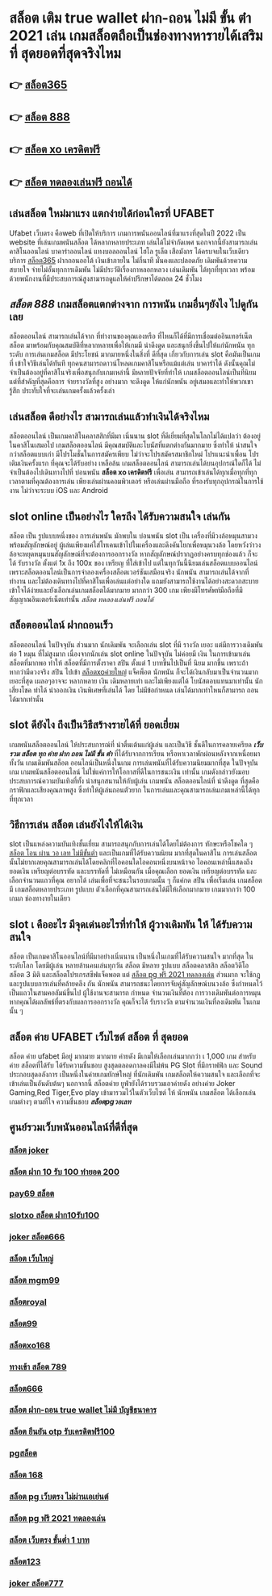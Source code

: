 # สล็อต เติม true wallet ฝาก-ถอน ไม่มี ขั้น ต่ํา 2021 เล่น เกมสล็อตถือเป็นช่องทางหารายได้เสริมที่ สุดยอดที่สุดจริงไหม

## 👉 [สล็อต365](https://www.gamblerape.com/)
## 👉 [สล็อต 888](https://m.gamblerape.com/login?action=login)
## 👉 [สล็อต xo เครดิตฟรี](https://m.gamblerape.com/login?action=login)
## 👉 [สล็อต ทดลองเล่นฟรี ถอนได้](https://m.gamblerape.com/login?action=login)

## เล่นสล็อต ใหม่มาแรง แตกง่ายได้ก่อนใครที่  UFABET

Ufabet เว็บตรง  คือweb ที่เปิดให้บริการ เกมการพนันออนไลน์ที่มาแรงที่สุดในปี 2022 เป็น website ที่เล่นเกมพนันสล็อต ได้หลากหลายประเภท  เล่นได้ไม่จำกัดเพศ นอกจากนี้ยังสามารถเล่นคาสิโนออนไลน์ บาคาร่าออนไลน์ แทงบอลออนไลน์ ไฮโล รูเล็ต เสือมังกร ได้ครบจบในเว็บเดียว บริการ [สล็อต365](https://m.gamblerape.com/login?action=login) ฝากถอนออโต้  เงินเข้าภายใน ไม่กี่นาที  มั่นคงและปลอดภัย เดิมพันด้วยความสบายใจ  จ่ายไม่อั้นทุกการเดิมพัน ไม่มีประวัติเรื่องกาหลอกหลวง   เล่นเดิมพัน ได้ทุกที่ทุกเวลา พร้อมด้วยพนักงานที่มีประสบการณ์สูงสามารถดูแลให้คำปรึกษาได้ตลอด 24 ชั่วโมง


##  ***สล็อต 888*** เกมสล็อตแตกต่างจาก การพนัน  เกมอื่นๆยังไง ไปดูกันเลย

 สล็อตออนไลน์ สามารถเล่นได้จาก ที่ทำงานของคุณเองหรือ ที่ไหนก็ได้ที่มีการเชื่อมต่ออินเทอร์เน็ต  สล็อต  มาพร้อมกับคุณสมบัติที่หลากหลายเพื่อให้เกมมี น่าดึงดูด และสนุกยิ่งขึ้นไปให้แก่นักพนัน ทุกระดับ การเล่นเกมสล็อต  มีประโยชน์  มากมายหนึ่งในสิ่งที่ ดีที่สุด เกี่ยวกับการเล่น slot คือมันเป็นเกมที่ เข้าใจวิธีเล่นได้ทันที ทุกคนสามารถดาวน์โหลดเกมคาสิโนหรือแม้แต่เล่น บาคาร่าได้ ดังนั้นคุณไม่จำเป็นต้องอยู่ที่คาสิโนจริงเพื่อสนุกกับเกมเหล่านี้ มีหลายปัจจัยที่ทำให้ เกมสล็อตออนไลน์เป็นที่นิยม แต่ที่สำคัญที่สุดคือการ จ่ายรางวัลที่สูง อย่างมาก จะดึงดูด ให้แก่นักพนัน อยู่เสมอและทำให้พวกเขารู้สึก ประทับใจที่จะเล่นเกมครั้งแล้วครั้งเล่า


## เล่นสล็อต ดีอย่างไร สามารถเล่นแล้วทำเงินได้จริงไหม

 สล็อตออนไลน์ เป็นเกมคาสิโนคลาสสิกที่มีมา เนิ่นนาน   slot  ที่ดีเยี่ยมที่สุดในโลกไม่ได้แปลว่า ต้องอยู่ในคาสิโนเสมอไป  เกมสล็อตออนไลน์ มีคุณสมบัติและโบนัสที่แตกต่างกันมากมาย ซึ่งทำให้ น่าสนใจ กว่าสล็อตแบบเก่า  มีโปรโมชั่นในการสมัครเพียบ ไม่ว่าจะโปรสมัครสมาชิกใหม่ โปรแนะนำเพื่อน โปรเติมเงินครั้งแรก ที่คุณจะได้รับอย่าง เหลือล้น   เกมสล็อตออนไลน์ สามารถเล่นได้บนอุปกรณ์ใดก็ได้ ไม่จำเป็นต้องไปเดินทางไปที่ บ่อนพนัน **สล็อต xo เครดิตฟรี** เพื่อเล่น สามารถเข้าเล่นได้ทุกเมื่อทุกที่ทุกเวลาตามที่คุณต้องการเล่น เพียงเล่นผ่านคอมพิวเตอร์ หรือเล่นผ่านมือถือ ที่รองรับทุกอุปกรณ์ในการใช้งาน ไม่ว่าจะระบบ iOS และ Android

##  slot online  เป็นอย่างไร ใครถึง ได้รับความสนใจ เล่นกัน

สล็อต เป็น รูปแบบหนึ่งของ การเล่นพนัน  มักพบใน บ่อนพนัน   slot เป็น เครื่องที่มีวงล้อหมุนสามวงพร้อมสัญลักษณ์อยู่ ผู้เล่นเพียงแค่ใส่โทเคนเข้าไปในเครื่องและดึงคันโยกเพื่อหมุนวงล้อ โดยหวังว่าวงล้อจะหยุดหมุนบนสัญลักษณ์ที่จะต้องการออกรางวัล หากสัญลักษณ์ปรากฏอย่างครบทุกช่องแล้ว ก็จะได้ รับรางวัล  ตั้งแต่ 1x ถึง 100x ของ เหรียญ ที่ใส่เข้าไป แต่ในทุกวันนี้นิยมเล่นสล็อตแบบออนไลน์ เพราะสล็อตออนไลน์เป็นการจำลองเครื่องสล็อตเวอร์ชันเสมือนจริง  นักพนัน สามารถเล่นได้จากที่ทำงาน และไม่ต้องเดินทางไปที่คาสิโนเพื่อเล่นแต่อย่างใด แถมยังสามารถใช้งานได้อย่างสะดวกสะบาย เข้าใจได้ง่ายและยังเลือกเล่นเกมสล็อตได้มากมาย มากกว่า 300 เกม เพียงมีโทรศัพท์มือถือที่มีสัญญาณอินเตอร์เน็ตเท่านั้น *สล็อต ทดลองเล่นฟรี ถอนได้* 


## สล็อตออนไลน์  ฝากถอนเร็ว 

สล็อตออนไลน์ ในปัจจุบัน   ส่วนมาก นักเดิมพัน จะเลือกเล่น  slot ที่มี รางวัล เยอะ แต่มีการวางเดิมพัน ต่อ 1 หมุน  ที่ไม่สูงมาก เนื่องจากนักเล่น  slot online ในปัจจุบัน  ไม่ค่อยมี เงิน  ในการเข้ามาเล่น สล็อตที่มากพอ ทำให้ สล็อตที่มีการตั้งราคา  สปิน  ตั้งแต่ 1 บาทขึ้นไปเป็นที่ นิยม มากขึ้น เพราะถ้าหากว่ามีดวงจริง  สปิน ไปเข้า [สล็อตxoค่ายใหญ่](https://m.gamblerape.com/login?action=register) แจ็คพ็อต   นักพนัน ก็จะได้เงินกลับมาเป็นจำนวนมาก เยอะที่สุด  เผลอๆอาจจะ หลากหลาย  เงิน เดิมหลายเท่า และไม่เพียงแต่ได้ โบนัสตอบแทนมาเท่านั้น  นักเสี่ยงโชค ทำได้  นำออกเงิน เงินพิเศษที่เล่นได้ โดย ไม่มีข้อกำหนด  เล่นได้มากเท่าไหนก็สามารถ ถอน ได้มากเท่านั้น


##  slot  ดียังไง ถึงเป็นวิธีสร้างรายได้ที่ ยอดเยี่ยม 

 เกมพนันสล็อตออนไลน์ ให้ประสบการณ์ที่ น่าตื่นเต้นแก่ผู้เล่น  และเป็นวิธี ชั้นดีในการคลายเครียด ***เว็บ รวม สล็อต ทุก ค่าย ฝาก ถอน ไม่มี ขั้น ต่ํา*** ที่ได้รับจากการเรียน หรือหาเวลาพักผ่อนหลังจากเหนื่อยมาทั้งวัน  เกมเดิมพันสล็อต ออนไลน์เป็นหนึ่งในเกม การเล่นพนันที่ได้รับความนิยมมากที่สุด ในปัจจุบันเกม เกมพนันสล็อตออนไลน์  ไม่ใช่แค่การให้โอกาสที่ดีในการชนะเงิน เท่านั้น เกมดังกล่าวยังมอบประสบการณ์ความบันเทิงที่ทั้ง น่าสนุกสนานให้กับผู้เล่น เกมพนัน  สล็อตออนไลน์ที่ น่าดึงดูด ที่สุดคือกราฟิกและเสียงคุณภาพสูง ซึ่งทำให้ผู้เล่นถอนตัวยาก ในการเล่นและคุณสามารถเล่นเกมเหล่านี้ได้ทุกที่ทุกเวลา 


## วิธีการเล่น สล็อต เล่นยังไงให้ได้เงิน

 slot เป็นแหล่งความบันเทิงชั้นเยี่ยม สามารถสนุกกับการเล่นได้โดยไม่ต้องการ ทักษะหรือโชคใด ๆ [สล็อต โอน ผ่าน วอ เลท ไม่มีขั้นต่ำ](https://www.gamblerape.com/) และเป็นเกมที่ได้รับความนิยม มากที่สุดในคาสิโน  การเล่นสล็อต นั้นไม่ยากเลยคุณสามารถเล่นได้โดยคลิกที่ไอคอนใดไอคอนหนึ่งบนหน้าจอ ไอคอนเหล่านี้แสดงถึง ยอดเงิน เหรียญต่อบรรทัด และบรรทัดที่ ไม่เหมือนกัน  เมื่อคุณเลือก ยอดเงิน  เหรียญต่อบรรทัด และเลือกจำนวนแถวที่คุณ อยากได้ เล่นเพื่อที่จะชนะในรอบเกมนั้น ๆ ก็แค่กด   สปิน  เพื่อเริ่มเล่น เกมสล็อตมี เกมสล็อตหลายประเภท รูปแบบ ตัวเลือกที่คุณสามารถเล่นได้มีให้เลือกมากมาย เกมมากกว่า 100 เกมภ ช่องทางายในเดียว


##  slot เ คืออะไร มีจุดเด่นอะไรที่ทำให้ ผู้วางเดิมพัน ให้ ได้รับความสนใจ 

สล็อต เป็นเกมคาสิโนออนไลน์ที่มีมาอย่างเนิ่นนาน เป็นหนึ่งในเกมที่ได้รับความสนใจ มากที่สุด ในระดับโลก โดยมีผู้เล่น หลายล้านคนเล่นทุกวัน สล็อต มีหลาย รูปแบบ  สล็อตคลาสสิก สล็อตวิดีโอ สล็อต 3 มิติ และสล็อตโปรเกรสซีฟแจ็คพอต แต่ [สล็อต pg ฟรี 2021 ทดลองเล่น](https://m.gamblerape.com/login?action=register) ส่วนมาก จะใช้กฎและรูปแบบการเล่นที่คล้ายคลึง กัน  นักพนัน สามารถชนะโดยการจับคู่สัญลักษณ์บนวงล้อ ซึ่งกำหนดไว้เป็นแถวในสามคอลัมน์ขึ้นไป  ผู้ใช้งานจะสามารถ กำหนด จำนวนเงินที่ต้อง การวางเดิมพันต่อการหมุน หากคุณได้ผลลัพธ์ที่ตรงกับผลการออกรางวัล คุณก็จะได้ รับรางวัล ตามจำนวนเงินที่ลงเดิมพัน ในเกมนั้น ๆ


##  สล็อต  ค่าย  UFABET เว็บไซต์  สล็อต ที่ สุดยอด

 สล็อต ค่าย  ufabet  มีอยู่ มากมาย มากมาย  ค่ายดัง มีเกมให้เลือกเล่นมากกว่า เ 1,000 เกม สำหรับค่าย สล็อตที่ได้รับ ได้รับความชื่นชอบ สูงสุดตลอดกาลคงมีไม่พ้น PG Slot ที่มีกราฟฟิก และ Sound ประกอบสุดอลังการ เป็นหนึ่งในค่ายเกมยักษ์ใหญ่ ที่นักเดิมพัน   เกมสล็อตให้ความสนใจ  และเลือกที่จะเข้าเล่นเป็นอันดับต้นๆ  นอกจากนี้ สล็อตค่าย ยูฟ่ายังได้รวบรวมเอาค่ายดัง อย่างค่าย Joker Gaming,Red Tiger,Evo play เข้ามารวมไว้ในตัวเว็บไซต์  ให้ นักพนัน  เกมสล็อต ได้เลือกเล่นเกมต่างๆ ตามที่ใจ ความชื่นชอบ ***สล็อตpgวอเลท*** 

## ศูนย์รวมเว็บพนันออนไลน์ที่ดีที่สุด

### [สล็อต joker](https://atom.io/themes/สมัครเว็บตรง%20คาสิโนออนไลน์1688%20อันดับ1%20ล่าสุด2022%20สล็อต%20ฝาก-ถอน%20true%20wallet%20บาคาร่า%20แทงบอลออนไลน์%20เล่นครบ%20จบที่เว็บเดียว)
### [สล็อต ฝาก 10 รับ 100 ทำยอด 200](https://atom.io/themes/สมัคร%20สล็อตออนไลน์%20เว็บตรง%20สล็อต%20joker%20ทดลองเล่นสล็อตทุกค่าย%20ใหม่ล่าสุด2022)
### [pay69 สล็อต](https://atom.io/themes/สมัครเว็บตรง%20คาสิโนออนไลน์อันดับ1%20สล็อต%20เว็บตรง%20ขั้นต่ำ%201%20บาท%20ทดลองเล่นสล็อตทุกค่าย%20ใหม่ล่าสุด2022)
### [slotxo สล็อต ฝาก10รับ100](https://atom.io/themes/สมัครเว็บตรง%20คาสิโนออนไลน์1688%20อันดับ1%20ล่าสุด2022%20สล็อต%20เว็บใหญ่%20pg%20บาคาร่า%20แทงบอลออนไลน์)
### [joker สล็อต666](https://atom.io/themes/สมัครเว็บตรง%20คาสิโนออนไลน์1688%20อันดับ1%20ล่าสุด2022%20ซุปเปอร์%20สล็อต%20บาคาร่า%20แทงบอลออนไลน์%20เล่นครบ%20จบที่เว็บเดียว)
### [สล็อต เว็บใหญ่](https://atom.io/themes/สมัครเว็บตรง%20คาสิโนออนไลน์1688%20อันดับ1%20ล่าสุด2022%20สล็อต%20ยืนยัน%20otp%20รับเครดิตฟรี%2050%20บาคาร่า%20แทงบอลออนไลน์)
### [สล็อต mgm99](https://atom.io/themes/สมัครเว็บตรง%20คาสิโนออนไลน์1688%20อันดับ1%20ล่าสุด2022%20ทางเข้า%20สล็อต%20789%20บาคาร่า%20แทงบอลออนไลน์%20เล่นครบ%20จบที่เว็บเดียว)
### [สล็อตroyal](https://atom.io/themes/สมัครเว็บตรง%20คาสิโนออนไลน์1688%20อันดับ1%20ล่าสุด2022%20สล็อต365%20บาคาร่า%20แทงบอลออนไลน์%20หวย%20เล่นครบ%20จบที่เว็บเดียว)
### [สล็อต99](https://atom.io/themes/สมัคร%20เว็บ%20ค่า%20สิ%20โน%20ออนไลน์ที่ดีที่สุด%20เชื่อถือได้%2011hilo%20สล็อต%20ทดลองเล่นสล็อตทุกค่าย%20ใหม่ล่าสุด2022)
### [สล็อตxo168](https://atom.io/themes/สมัครคาสิโนออนไลน์%20แบบฟรีๆ%20ล่าสุด2022%20สล็อต%20xo%20เครดิตฟรี%20บาคาร่า%20แทงบอลออนไลน์%20หวย%20ยิงปลา%20เกมไพ่%20เล่นครบ%20จบที่เว็บเดียว)
### [ทางเข้า สล็อต 789](https://atom.io/themes/ทางเข้า%20คาสิโนออนไลน์%20เชื่อถือได้%20แน่นอน%20สล็อต%20เว็บตรงไม่ผ่านเอเย่นต์ไม่มีขั้นต่ำ%20ทดลองเล่นสล็อตทุกค่าย%20ใหม่ล่าสุด2022)
### [สล็อต666](https://atom.io/themes/สมัครเว็บตรง%20คาสิโนออนไลน์1688%20อันดับ1%20ล่าสุด2022%20true%20wallet%20สล็อต%20ฝาก10รับ100%20วอ%20เลท%20บาคาร่า%20แทงบอลออนไลน์%20ครบทุกวงจรในที่เดียว)
### [สล็อต ฝาก-ถอน true wallet ไม่มี บัญชีธนาคาร](https://atom.io/themes/สมัคร%20เว็บตรง%20คาสิโนออนไลน์%20สล็อต789%20ทดลองเล่นสล็อตทุกค่าย%20ใหม่ล่าสุด2022)
### [สล็อต ยืนยัน otp รับเครดิตฟรี100](https://atom.io/themes/สมัครเว็บตรง%20คาสิโนออนไลน์1688%20อันดับ1%20ล่าสุด2022%20สล็อตpg%20บาคาร่า%20แทงบอลออนไลน์%20หวย%20เล่นครบ%20จบที่เว็บเดียว)
### [pgสล็อต](https://atom.io/themes/สมัครเว็บตรง%20คาสิโนออนไลน์อันดับ1%20สล็อต365%20ทดลองเล่นสล็อตทุกค่าย%20ใหม่ล่าสุด2022)
### [สล็อต 168](https://atom.io/themes/สมัครเว็บตรง%20คาสิโนออนไลน์1688%20อันดับ1%20ล่าสุด2022%20สล็อตxo%20บาคาร่า%20แทงบอลออนไลน์%20ครบทุกวงจรในที่เดียว)
### [สล็อต pg เว็บตรง ไม่ผ่านเอเย่นต์](https://atom.io/themes/สมัครคาสิโนออนไลน์%20แบบฟรีๆ%20ล่าสุด2022%20สล็อต666%20บาคาร่า%20แทงบอลออนไลน์%20หวย%20ยิงปลา%20เกมไพ่%20เล่นครบ%20จบที่เว็บเดียว)
### [สล็อต pg ฟรี 2021 ทดลองเล่น](https://atom.io/themes/สมัคร%20สล็อตออนไลน์%20เว็บตรง%20สล็อต%20pg%20เว็บตรงไม่ผ่านเอเย่นต์%202021%20ทดลองเล่นสล็อตทุกค่าย%20ใหม่ล่าสุด2022)
### [สล็อต เว็บตรง ขั้นต่ำ 1 บาท](https://atom.io/themes/สมัครคาสิโนออนไลน์%20แบบฟรีๆ%20ล่าสุด2022%20สล็อตpgเว็บตรง%20บาคาร่า%20เกมไพ่%20ยิงปลา%20หวย%20แทงบอลออนไลน์%20เล่นครบ%20จบที่เว็บเดียว)
### [สล็อต123](https://atom.io/themes/สมัครเว็บตรง%20คาสิโนออนไลน์อันดับ1%20สล็อต66%20ทดลองเล่นสล็อตทุกค่าย%20ใหม่ล่าสุด2022)
### [joker สล็อต777](https://atom.io/themes/สมัครเว็บตรง%20คาสิโนออนไลน์1688%20อันดับ1%20ล่าสุด2022%20สล็อตpg%20ทดลอง%20บาคาร่า%20แทงบอลออนไลน์%20เล่นครบ%20จบที่เว็บเดียว)